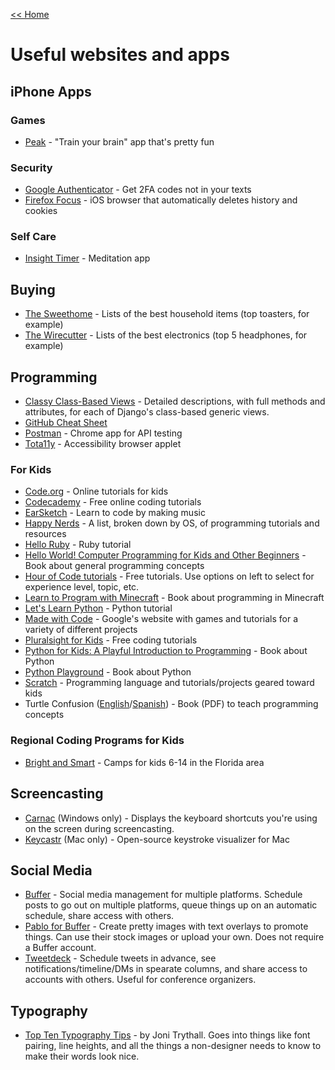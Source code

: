 [<< Home](../README.md)

# Useful websites and apps

## iPhone Apps
### Games
- [Peak](https://itunes.apple.com/us/app/peak-brain-training/id806223188?mt=8) - "Train your brain" app that's pretty fun

### Security
- [Google Authenticator](https://itunes.apple.com/us/app/google-authenticator/id388497605?mt=8) - Get 2FA codes not in your texts
- [Firefox Focus](https://itunes.apple.com/app/id1055677337?mt=8) - iOS browser that automatically deletes history and cookies

### Self Care
- [Insight Timer](https://insighttimer.com/) - Meditation app

## Buying
- [The Sweethome](http://thesweethome.com/) - Lists of the best household items (top toasters, for example)
- [The Wirecutter](http://thewirecutter.com/) - Lists of the best electronics (top 5 headphones, for example)

## Programming
- [Classy Class-Based Views](http://ccbv.co.uk/) - Detailed descriptions, with full methods and attributes, for each of Django's class-based generic views.
- [GitHub Cheat Sheet](https://education.github.com/git-cheat-sheet-education.pdf)
- [Postman](https://chrome.google.com/webstore/detail/postman/fhbjgbiflinjbdggehcddcbncdddomop?hl=en) - Chrome app for API testing 
- [Tota11y](https://khan.github.io/tota11y/) - Accessibility browser applet

### For Kids 
- [Code.org](https://studio.code.org/) - Online tutorials for kids 
- [Codecademy](https://www.codecademy.com/) - Free online coding tutorials 
- [EarSketch](https://earsketch.gatech.edu/landing/#/) - Learn to code by making music 
- [Happy Nerds](https://t.co/zznusBfgKL) - A list, broken down by OS, of programming tutorials and resources 
- [Hello Ruby](https://t.co/E4THWyCenV) - Ruby tutorial 
- [Hello World! Computer Programming for Kids and Other Beginners](https://www.manning.com/books/hello-world-second-edition) - Book about general programming concepts 
- [Hour of Code tutorials](https://hourofcode.com/us/learn) - Free tutorials. Use options on left to select for experience level, topic, etc.  
- [Learn to Program with Minecraft](https://www.nostarch.com/programwithminecraft) - Book about programming in Minecraft 
- [Let's Learn Python](https://t.co/eDiGNBzqI4) - Python tutorial 
- [Made with Code](https://www.madewithcode.com/) - Google's website with games and tutorials for a variety of different projects
- [Pluralsight for Kids](https://www.pluralsight.com/kids-courses) - Free coding tutorials
- [Python for Kids: A Playful Introduction to Programming](https://www.nostarch.com/pythonforkids) - Book about Python
- [Python Playground](https://www.nostarch.com/pythonplayground) - Book about Python 
- [Scratch](https://scratch.mit.edu/) - Programming language and tutorials/projects geared toward kids
- Turtle Confusion ([English](https://t.co/tY8YdcUwzW)/[Spanish](https://t.co/Hi40oqUdQ5)) - Book (PDF) to teach programming concepts 

### Regional Coding Programs for Kids 
- [Bright and Smart](https://www.brightandsmart.com/) - Camps for kids 6-14 in the Florida area

## Screencasting
- [Carnac](http://carnackeys.com/) (Windows only) - Displays the keyboard shortcuts you're using on the screen during screencasting.
- [Keycastr](https://github.com/sdeken/keycastr) (Mac only) - Open-source keystroke visualizer for Mac

## Social Media
- [Buffer](https://buffer.com/) - Social media management for multiple platforms. Schedule posts to go out on multiple platforms, queue things up on an automatic schedule, share access with others. 
- [Pablo for Buffer](pablo.buffer.com/) - Create pretty images with text overlays to promote things. Can use their stock images or upload your own. Does not require a Buffer account. 
- [Tweetdeck](https://tweetdeck.twitter.com/) - Schedule tweets in advance, see notifications/timeline/DMs in spearate columns, and share access to accounts with others. Useful for conference organizers. 

## Typography
- [Top Ten Typography Tips](http://www.toptentypography.tips/) - by Joni Trythall. Goes into things like font pairing, line heights, and all the things a non-designer needs to know to make their words look nice. 
